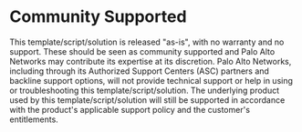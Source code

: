 # Community Supported

This template/script/solution is released "as-is", with no warranty and no support. These should be seen as community
supported and Palo Alto Networks may contribute its expertise at its discretion. Palo Alto Networks, including through
its Authorized Support Centers (ASC) partners and backline support options, will not provide technical support or help
in using or troubleshooting this template/script/solution. The underlying product used by this template/script/solution
will still be supported in accordance with the product's applicable support policy and the customer's entitlements.